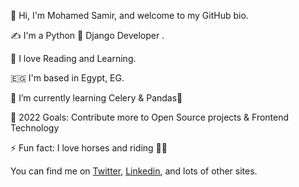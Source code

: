 👋 Hi, I'm Mohamed Samir, and welcome to my GitHub bio.

✍️ I'm a Python 🐍 Django Developer .

📖 I love Reading and Learning.

🇪🇬 I'm based in Egypt, EG. 

🌱 I’m currently learning Celery & Pandas🤣

🥅 2022 Goals: Contribute more to Open Source projects & Frontend Technology

⚡ Fun fact: I love horses and riding 🏇🏾

You can find me on <a class="reference external" href="https://twitter.com/Mohamed46953613">Twitter</a>, <a class="reference external" href="https://www.linkedin.com/in/mohamed-samir-72b21718a/">Linkedin</a>, and lots of other sites.


